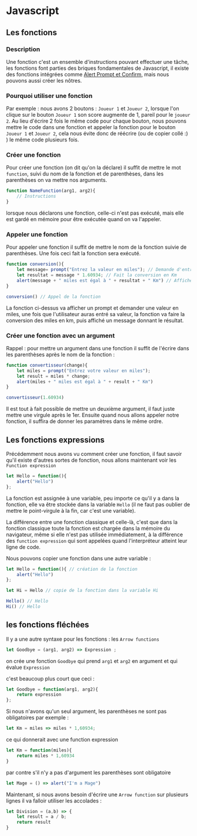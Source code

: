 # Javascript

## Les fonctions 

### Description

Une fonction c'est un ensemble d'instructions pouvant effectuer une tâche, les fonctions font parties des briques fondamentales de Javascript, il existe des fonctions intégrées comme [Alert Prompt et Confirm](AlertPromptConfirm.md), mais nous pouvons aussi créer les nôtres.

### Pourquoi utiliser une fonction

Par exemple : nous avons 2 boutons : `Joueur 1` et `Joueur 2`, lorsque l'on clique sur le bouton `Joueur 1` son score augmente de 1, pareil pour le `joueur 2`. Au lieu d'écrire 2 fois le même code pour chaque bouton, nous pouvons mettre le code dans une fonction et appeler la fonction pour le bouton `Joueur 1` et `Joueur 2`, cela nous évite donc de réécrire (ou de copier collé :) ) le même code plusieurs fois.

### Créer une fonction

Pour créer une fonction (on dit qu'on la déclare) il suffit de mettre le mot `function`, suivi du nom de la fonction et de parenthèses, dans les parenthèses on va mettre nos arguments.

```js
function NameFunction(arg1, arg2){
    // Instructions
}
```

lorsque nous déclarons une fonction, celle-ci n'est pas exécuté, mais elle est gardé en mémoire pour être exécutée quand on va l'appeler.

### Appeler une fonction

Pour appeler une fonction il suffit de mettre le nom de la fonction suivie de parenthèses. Une fois ceci fait la fonction sera exécuté.

```js
function conversion(){
    let message= prompt("Entrez la valeur en miles"); // Demande d'entrer une valeur en miles
    let resultat = message * 1.60934; // Fait la conversion en Km
    alert(message + " miles est égal à " + resultat + " Km") // Affiche un message avec "Alert"
}

conversion() // Appel de la fonction
```

La fonction ci-dessus va afficher un prompt et demander une valeur en miles, une fois que l'utilisateur auras entré sa valeur, 
la fonction va faire la conversion des miles en km, puis affiché un message donnant le résultat.

### Créer une fonction avec un argument

Rappel : pour mettre un argument dans une fonction il suffit de l'écrire dans les parenthèses après le nom de la fonction : 

```js
function convertisseur(change){
    let miles = prompt("Entrez votre valeur en miles");
    let result = miles * change;
    alert(miles + " miles est égal à " + result + " Km")
}

convertisseur(1.60934)
```

Il est tout à fait possible de mettre un deuxième argument, il faut juste mettre une virgule après le 1er. Ensuite quand nous allons appeler notre fonction, il suffira de donner les paramètres dans le même ordre.

## Les fonctions expressions

Précédemment nous avons vu comment créer une fonction, il faut savoir qu'il existe d'autres sortes de fonction, nous allons maintenant voir les `Function expression` 

```js
let Hello = function(){
    alert("Hello")
};
```

La fonction est assignée à une variable, peu importe ce qu'il y a dans la fonction, elle va être stockée dans la variable `Hello` (il ne faut pas oublier de mettre le point-virgule à la fin, car c'est une variable).

La différence entre une fonction classique et celle-là, c'est que dans la fonction classique toute la fonction est chargée dans la mémoire du navigateur, même si elle n'est pas utilisée immédiatement, à la différence des `function expression` qui sont appelées quand l'interpréteur atteint leur ligne de code. 

Nous pouvons copier une fonction dans une autre variable : 

```js
let Hello = function(){ // création de la fonction 
    alert("Hello")
};

let Hi = Hello // copie de la fonction dans la variable Hi

Hello() // Hello
Hi() // Hello
```

## les fonctions fléchées

Il y a une autre syntaxe pour les fonctions : les `Arrow functions`

```js
let Goodbye = (arg1, arg2) => Expression ;
```

on crée une fonction `Goodbye` qui prend `arg1` et `arg2` en argument et qui évalue `Expression`

c'est beaucoup plus court que ceci : 

```js
let Goodbye = function(arg1, arg2){
    return expression
};
```

Si nous n'avons qu'un seul argument, les parenthèses ne sont pas obligatoires par exemple :

```js
let Km = miles => miles * 1,60934;
```

ce qui donnerait avec une function expression

```js
let Km = function(miles){
    return miles * 1,60934
}
```

par contre s'il n'y a pas d'argument les parenthèses sont obligatoire

```js
let Mage = () => alert("I'm a Mage")
```

Maintenant, si nous avons besoin d'écrire une `Arrow function` sur plusieurs lignes il va falloir utiliser les accolades :

```js
let Division = (a,b) => {
    let result = a / b;
    return result
}
```